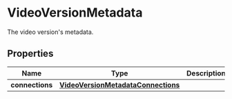 

# VideoVersionMetadata

The video version's metadata.

## Properties

| Name | Type | Description | Notes |
|------------ | ------------- | ------------- | -------------|
|**connections** | [**VideoVersionMetadataConnections**](VideoVersionMetadataConnections.md) |  |  |



